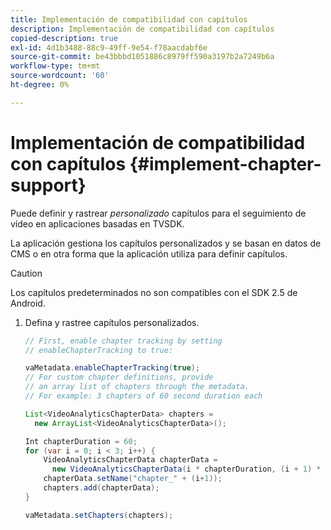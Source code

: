 ```yaml
---
title: Implementación de compatibilidad con capítulos
description: Implementación de compatibilidad con capítulos
copied-description: true
exl-id: 4d1b3488-88c9-49ff-9e54-f78aacdabf6e
source-git-commit: be43bbbd1051886c8979ff590a3197b2a7249b6a
workflow-type: tm+mt
source-wordcount: '60'
ht-degree: 0%

---
```


# Implementación de compatibilidad con capítulos {#implement-chapter-support}

Puede definir y rastrear *personalizado* capítulos para el seguimiento de vídeo en aplicaciones basadas en TVSDK.

La aplicación gestiona los capítulos personalizados y se basan en datos de CMS o en otra forma que la aplicación utiliza para definir capítulos.

>[!CAUTION]
>
>Los capítulos predeterminados no son compatibles con el SDK 2.5 de Android.

1. Defina y rastree capítulos personalizados.

   ```java
   // First, enable chapter tracking by setting   
   // enableChapterTracking to true: 
   
   vaMetadata.enableChapterTracking(true); 
   // For custom chapter definitions, provide  
   // an array list of chapters through the metadata. 
   // For example: 3 chapters of 60 second duration each 
   
   List<VideoAnalyticsChapterData> chapters =  
     new ArrayList<VideoAnalyticsChapterData>(); 
   
   Int chapterDuration = 60; 
   for (var i = 0; i < 3; i++) { 
       VideoAnalyticsChapterData chapterData =  
         new VideoAnalyticsChapterData(i * chapterDuration, (i + 1) * chapterDuration);  
       chapterData.setName("chapter_" + (i+1)); 
       chapters.add(chapterData); 
   } 
   
   vaMetadata.setChapters(chapters); 
   ```
